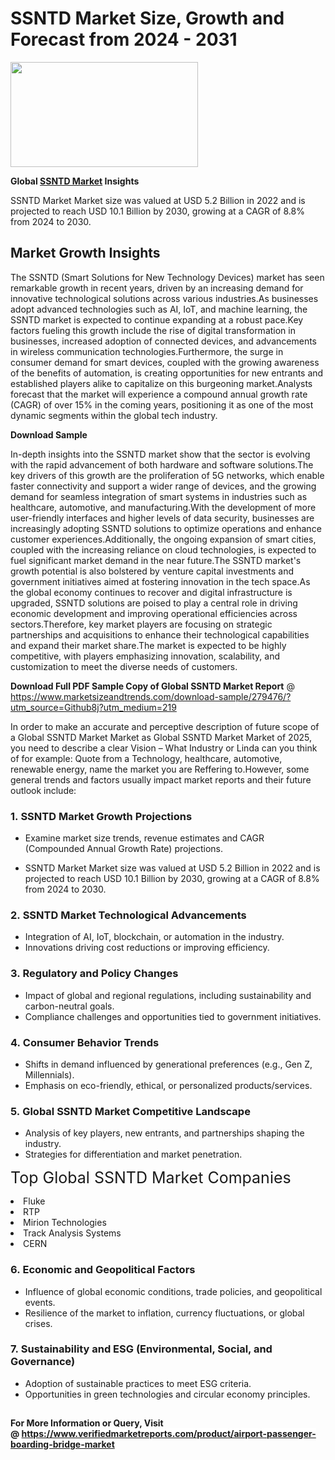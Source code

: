 <H1>SSNTD Market Size, Growth and Forecast from 2024 - 2031</H1><img class="aligncenter size-medium wp-image-584254" src="https://thirdeyenews.in/wp-content/uploads/2024/09/Global-Market-Research-300x168.jpeg" alt="" width="300" height="168" /><p><strong>Global&nbsp;<a href="https://www.marketsizeandtrends.com/download-sample/279476/?utm_source=Github8j?utm_medium=219">SSNTD Market</a> Insights</strong></p><p>SSNTD Market Market size was valued at USD 5.2 Billion in 2022 and is projected to reach USD 10.1 Billion by 2030, growing at a CAGR of 8.8% from 2024 to 2030.</p><p><h2>Market Growth Insights</h2> <p>The SSNTD (Smart Solutions for New Technology Devices) market has seen remarkable growth in recent years, driven by an increasing demand for innovative technological solutions across various industries.As businesses adopt advanced technologies such as AI, IoT, and machine learning, the SSNTD market is expected to continue expanding at a robust pace.Key factors fueling this growth include the rise of digital transformation in businesses, increased adoption of connected devices, and advancements in wireless communication technologies.Furthermore, the surge in consumer demand for smart devices, coupled with the growing awareness of the benefits of automation, is creating opportunities for new entrants and established players alike to capitalize on this burgeoning market.Analysts forecast that the market will experience a compound annual growth rate (CAGR) of over 15% in the coming years, positioning it as one of the most dynamic segments within the global tech industry.</p> <p><strong>Download Sample</strong></p> <p>In-depth insights into the SSNTD market show that the sector is evolving with the rapid advancement of both hardware and software solutions.The key drivers of this growth are the proliferation of 5G networks, which enable faster connectivity and support a wider range of devices, and the growing demand for seamless integration of smart systems in industries such as healthcare, automotive, and manufacturing.With the development of more user-friendly interfaces and higher levels of data security, businesses are increasingly adopting SSNTD solutions to optimize operations and enhance customer experiences.Additionally, the ongoing expansion of smart cities, coupled with the increasing reliance on cloud technologies, is expected to fuel significant market demand in the near future.The SSNTD market's growth potential is also bolstered by venture capital investments and government initiatives aimed at fostering innovation in the tech space.As the global economy continues to recover and digital infrastructure is upgraded, SSNTD solutions are poised to play a central role in driving economic development and improving operational efficiencies across sectors.Therefore, key market players are focusing on strategic partnerships and acquisitions to enhance their technological capabilities and expand their market share.The market is expected to be highly competitive, with players emphasizing innovation, scalability, and customization to meet the diverse needs of customers.<p><span class=""><strong>Download Full PDF Sample Copy of Global SSNTD Market Report</strong> @ <a href="https://www.marketsizeandtrends.com/download-sample/279476/?utm_source=Github8j?utm_medium=219" target="_blank">https://www.marketsizeandtrends.com/download-sample/279476/?utm_source=Github8j?utm_medium=219</a></span></p><p>In order to make an accurate and perceptive description of future scope of a Global&nbsp;SSNTD Market Market as Global&nbsp;SSNTD Market Market of 2025, you need to describe a clear Vision &ndash; What Industry or Linda can you think of for example: Quote from a Technology, healthcare, automotive, renewable energy, name the market you are Reffering to.However, some general trends and factors usually impact market reports and their future outlook include:</p><h3>1.&nbsp;<strong>SSNTD Market Growth Projections</strong></h3><ul><li>Examine market size trends, revenue estimates and CAGR (Compounded Annual Growth Rate) projections.</li><li><p>SSNTD Market Market size was valued at USD 5.2 Billion in 2022 and is projected to reach USD 10.1 Billion by 2030, growing at a CAGR of 8.8% from 2024 to 2030.</p></li></ul><h3>2.&nbsp;<strong>SSNTD Market Technological Advancements</strong></h3><ul><li>Integration of AI, IoT, blockchain, or automation in the industry.</li><li>Innovations driving cost reductions or improving efficiency.</li></ul><h3>3.&nbsp;<strong>Regulatory and Policy Changes</strong></h3><ul><li>Impact of global and regional regulations, including sustainability and carbon-neutral goals.</li><li>Compliance challenges and opportunities tied to government initiatives.</li></ul><h3>4.&nbsp;<strong>Consumer Behavior Trends</strong></h3><ul><li>Shifts in demand influenced by generational preferences (e.g., Gen Z, Millennials).</li><li>Emphasis on eco-friendly, ethical, or personalized products/services.</li></ul><h3>5.&nbsp;<strong>Global SSNTD Market Competitive Landscape</strong></h3><ul><li>Analysis of key players, new entrants, and partnerships shaping the industry.</li><li>Strategies for differentiation and market penetration.</li></ul><p data-pm-slice="1 1 []"><span style="color: inherit; font-family: inherit; font-size: 25px;">Top Global SSNTD Market Companies</span></p><div class="" data-test-id=""><p><li>Fluke</li><li> RTP</li><li> Mirion Technologies</li><li> Track Analysis Systems</li><li> CERN</li></p></div><h3>6.&nbsp;<strong>Economic and Geopolitical Factors</strong></h3><ul><li>Influence of global economic conditions, trade policies, and geopolitical events.</li><li>Resilience of the market to inflation, currency fluctuations, or global crises.</li></ul><h3>7.&nbsp;<strong>Sustainability and ESG (Environmental, Social, and Governance)</strong></h3><ul><li>Adoption of sustainable practices to meet ESG criteria.</li><li>Opportunities in green technologies and circular economy principles.</li></ul><h2><strong style="font-size: 14px;">For More Information or Query, Visit @&nbsp;</strong><a style="background-color: #ffffff; font-size: 14px;" href="https://www.marketsizeandtrends.com/report/ssntd-market/" target="_blank">https://www.verifiedmarketreports.com/product/airport-passenger-boarding-bridge-market</a></h2>